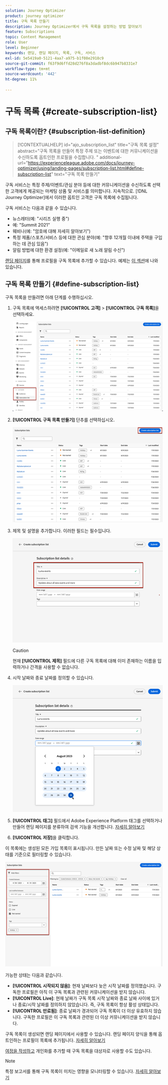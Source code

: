 ```yaml
---
solution: Journey Optimizer
product: journey optimizer
title: 구독 목록 만들기
description: Journey Optimizer에서 구독 목록을 설정하는 방법 알아보기
feature: Subscriptions
topic: Content Management
role: User
level: Beginner
keywords: 랜딩, 랜딩 페이지, 목록, 구독, 서비스
exl-id: 5e5419a0-5121-4aa7-a975-b1f08e2918c9
source-git-commit: f63f9d6ffd28d276f8a3dadbf8dc6b947b8331e7
workflow-type: tm+mt
source-wordcount: '442'
ht-degree: 11%

---
```


# 구독 목록 {#create-subscription-list}

## 구독 목록이란? {#subscription-list-definition}

>[!CONTEXTUALHELP]
>id="ajo_subscription_list"
>title="구독 목록 설정"
>abstract="구독 목록을 만들어 특정 주제 또는 이벤트에 대한 커뮤니케이션을 수신하도록 옵트인한 프로필을 수집합니다. "
>additional-url="https://experienceleague.adobe.com/docs/journey-optimizer/using/landing-pages/subscription-list.html#define-subscription-list" text="구독 목록 만들기"

구독 서비스는 특정 주제/이벤트/관심 분야 등에 대한 커뮤니케이션을 수신하도록 선택한 고객에게 제공되는 마케팅 상품 및 서비스를 의미합니다. 지속적으로. [!DNL Journey Optimizer]에서 이러한 옵트인 고객은 구독 목록에 수집됩니다.

구독 서비스는 다음과 같을 수 있습니다.

* 뉴스레터(예: &quot;시리즈 실행 중&quot;)
* 예: &quot;Summit 2021&quot;
* 웨비나(예: &quot;암호에 대해 자세히 알아보기&quot;)
* 특정 제품/스포츠/서비스 등에 대한 관심 분야(예: &quot;향후 12개월 이내에 주택을 구입하는 데 관심 있음&quot;)
* 알림 방법에 대한 환경 설정(예: &quot;이메일로 새 노래 알림 수신&quot;)

[랜딩 페이지](create-lp.md)를 통해 프로필을 구독 목록에 추가할 수 있습니다. 예제는 [이 섹션](lp-use-cases.md#subscription-to-a-service)에 나와 있습니다.

## 구독 목록 만들기 {#define-subscription-list}

구독 목록을 만들려면 아래 단계를 수행하십시오.

1. 구독 목록에 액세스하려면 **[!UICONTROL 고객]** > **[!UICONTROL 구독 목록]**&#x200B;을 선택하세요.

   ![](assets/lp_subscription-lists.png)

1. **[!UICONTROL 구독 목록 만들기]** 단추를 선택하십시오.

   ![](assets/lp_create-subscription-list.png)

1. 제목 및 설명을 추가합니다. 이러한 필드는 필수입니다.

   ![](assets/lp_subscription-list-name.png)

   >[!CAUTION]
   >
   >현재 **[!UICONTROL 제목]** 필드에 다른 구독 목록에 대해 이미 존재하는 이름을 입력하거나 간격을 사용할 수 없습니다.

1. 시작 날짜와 종료 날짜를 정의할 수 있습니다.

   ![](assets/lp_subscription-list-dates.png)

1. **[!UICONTROL 태그]** 필드에서 Adobe Experience Platform 태그를 선택하거나 만들어 랜딩 페이지를 분류하여 검색 기능을 개선합니다. [자세히 알아보기](../start/search-filter-categorize.md#tags)

1. **[!UICONTROL 저장]**&#x200B;을 클릭합니다.

이 목록에는 생성된 모든 가입 목록이 표시됩니다. 만든 날짜 또는 수정 날짜 및 해당 상태를 기준으로 필터링할 수 있습니다.

![](assets/lp_subscription-filters.png)

가능한 상태는 다음과 같습니다.

* **[!UICONTROL 시작되지 않음]**: 현재 날짜보다 늦은 시작 날짜를 정의했습니다. 구독한 프로필은 아직 이 구독 목록과 관련된 커뮤니케이션을 받지 않습니다.
* **[!UICONTROL Live]**: 현재 날짜가 구독 목록 시작 날짜와 종료 날짜 사이에 있거나 종료/시작 날짜를 정의하지 않았습니다. 즉, 구독 목록이 항상 활성 상태입니다.
* **[!UICONTROL 만료됨]**: 종료 날짜가 경과되어 구독 목록이 더 이상 유효하지 않습니다. 구독한 프로필은 이 구독 목록과 관련된 더 이상 커뮤니케이션을 받지 않습니다.

구독 목록이 생성되면 랜딩 페이지에서 사용할 수 있습니다. 랜딩 페이지 양식을 통해 옵트인하는 프로필이 목록에 추가됩니다. [자세히 알아보기](design-lp.md)

[여정을 작성하고](../building-journeys/journey-gs.md#jo-build) 개인화를 추가할 때 구독 목록을 대상자로 사용할 수도 있습니다.

>[!NOTE]
>
>특정 보고서를 통해 구독 목록이 미치는 영향을 모니터링할 수 있습니다. [자세히 알아보기](../reports/subscription-report-live.md)
